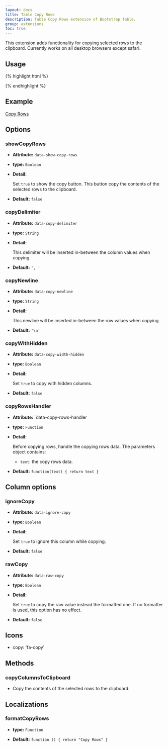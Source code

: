 ```yaml
---
layout: docs
title: Table Copy Rows
description: Table Copy Rows extension of Bootstrap Table.
group: extensions
toc: true
---
```


This extension adds functionality for copying selected rows to the clipboard. Currently works on all desktop browsers except safari.

## Usage

{% highlight html %}
<script src="extensions/copy-rows/bootstrap-table-copy-rows.js"></script>
{% endhighlight %}

## Example

[Copy Rows](https://examples.bootstrap-table.com/#extensions/copy-rows.html)

## Options

### showCopyRows

- **Attribute:** `data-show-copy-rows`

- **type:** `Boolean`

- **Detail:**

  Set `true` to show the copy button. This button copy the contents of the selected rows to the clipboard.

- **Default:** `false`

### copyDelimiter

- **Attribute:** `data-copy-delimiter`

- **type:** `String`

- **Detail:**

   This delimiter will be inserted in-between the column values when copying.

- **Default:** `', '`

### copyNewline

- **Attribute:** `data-copy-newline`

- **type:** `String`

- **Detail:**

  This newline will be inserted in-between the row values when copying.

- **Default:** `'\n'`

### copyWithHidden

- **Attribute:** `data-copy-width-hidden`

- **type:** `Boolean`

- **Detail:**

  Set `true` to copy with hidden columns.

- **Default:** `false`

### copyRowsHandler

- **Attribute:** `data-copy-rows-handler

- **type:** `Function`

- **Detail:**

  Before copying rows, handle the copying rows data. The parameters object contains:

  * `text`: the copy rows data.

- **Default:** `function(text) { return text }`

## Column options

### ignoreCopy

- **Attribute:** `data-ignore-copy`

- **type:** `Boolean`

- **Detail:**

  Set `true` to ignore this column while copying.

- **Default:** `false`

### rawCopy

- **Attribute:** `data-raw-copy`

- **type:** `Boolean`

- **Detail:**

  Set `true` to copy the raw value instead the formatted one.
  If no formatter is used, this option has no effect.

- **Default:** `false`

## Icons

- copy: 'fa-copy'

## Methods

### copyColumnsToClipboard

* Copy the contents of the selected rows to the clipboard.

## Localizations

### formatCopyRows

- **type:** `Function`

- **Default:** `function () { return "Copy Rows" }`
